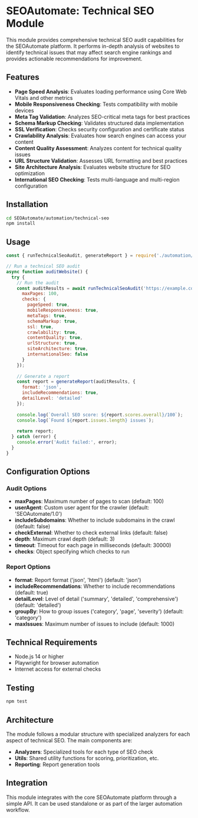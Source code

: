 # SEOAutomate: Technical SEO Module

This module provides comprehensive technical SEO audit capabilities for the SEOAutomate platform. It performs in-depth analysis of websites to identify technical issues that may affect search engine rankings and provides actionable recommendations for improvement.

## Features

- **Page Speed Analysis**: Evaluates loading performance using Core Web Vitals and other metrics
- **Mobile Responsiveness Checking**: Tests compatibility with mobile devices
- **Meta Tag Validation**: Analyzes SEO-critical meta tags for best practices
- **Schema Markup Checking**: Validates structured data implementation
- **SSL Verification**: Checks security configuration and certificate status
- **Crawlability Analysis**: Evaluates how search engines can access your content
- **Content Quality Assessment**: Analyzes content for technical quality issues
- **URL Structure Validation**: Assesses URL formatting and best practices
- **Site Architecture Analysis**: Evaluates website structure for SEO optimization
- **International SEO Checking**: Tests multi-language and multi-region configuration

## Installation

```bash
cd SEOAutomate/automation/technical-seo
npm install
```

## Usage

```javascript
const { runTechnicalSeoAudit, generateReport } = require('./automation/technical-seo');

// Run a technical SEO audit
async function auditWebsite() {
  try {
    // Run the audit
    const auditResults = await runTechnicalSeoAudit('https://example.com', {
      maxPages: 100,
      checks: {
        pageSpeed: true,
        mobileResponsiveness: true,
        metaTags: true,
        schemaMarkup: true,
        ssl: true,
        crawlability: true,
        contentQuality: true,
        urlStructure: true,
        siteArchitecture: true,
        internationalSeo: false
      }
    });
    
    // Generate a report
    const report = generateReport(auditResults, {
      format: 'json',
      includeRecommendations: true,
      detailLevel: 'detailed'
    });
    
    console.log(`Overall SEO score: ${report.scores.overall}/100`);
    console.log(`Found ${report.issues.length} issues`);
    
    return report;
  } catch (error) {
    console.error('Audit failed:', error);
  }
}
```

## Configuration Options

### Audit Options

- **maxPages**: Maximum number of pages to scan (default: 100)
- **userAgent**: Custom user agent for the crawler (default: 'SEOAutomate/1.0')
- **includeSubdomains**: Whether to include subdomains in the crawl (default: false)
- **checkExternal**: Whether to check external links (default: false)
- **depth**: Maximum crawl depth (default: 3)
- **timeout**: Timeout for each page in milliseconds (default: 30000)
- **checks**: Object specifying which checks to run

### Report Options

- **format**: Report format ('json', 'html') (default: 'json')
- **includeRecommendations**: Whether to include recommendations (default: true)
- **detailLevel**: Level of detail ('summary', 'detailed', 'comprehensive') (default: 'detailed')
- **groupBy**: How to group issues ('category', 'page', 'severity') (default: 'category')
- **maxIssues**: Maximum number of issues to include (default: 1000)

## Technical Requirements

- Node.js 14 or higher
- Playwright for browser automation
- Internet access for external checks

## Testing

```bash
npm test
```

## Architecture

The module follows a modular structure with specialized analyzers for each aspect of technical SEO. The main components are:

- **Analyzers**: Specialized tools for each type of SEO check
- **Utils**: Shared utility functions for scoring, prioritization, etc.
- **Reporting**: Report generation tools

## Integration

This module integrates with the core SEOAutomate platform through a simple API. It can be used standalone or as part of the larger automation workflow.
